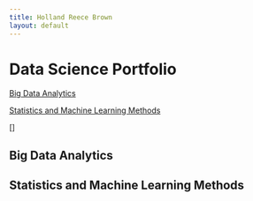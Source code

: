 ```yaml
---
title: Holland Reece Brown
layout: default
---
```



# Data Science Portfolio

[Big Data Analytics](#big-data-analytics)

[Statistics and Machine Learning Methods](statistics-and-machine-learning-methods)

[]

## Big Data Analytics

## Statistics and Machine Learning Methods

